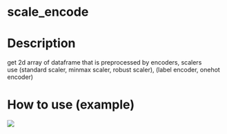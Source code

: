 # scale_encode

# Description
get 2d array of dataframe that is preprocessed by encoders, scalers
</br>
use (standard scaler, minmax scaler, robust scaler), (label encoder, onehot encoder)

# How to use (example)
![](https://blogfiles.pstatic.net/MjAyMTA2MDVfMTAy/MDAxNjIyODMxMzQ5NjIw.Lqbzt2HHbgfV2WkU2Td8TaT8j73nDLRNA439nvuPlKcg.OMUOGSNMB8218oEVdRWuNdEKSZ5CwcPuCvzYXK_2RQUg.PNG.ssh102525/example.png?type=w2)
